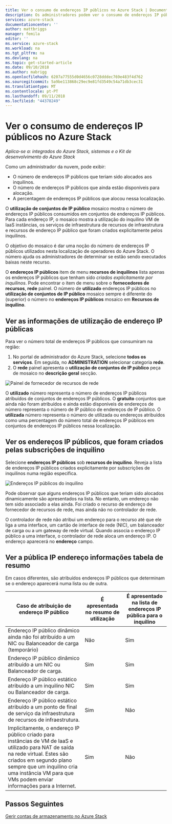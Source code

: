 ```yaml
---
title: Ver o consumo de endereços IP públicos no Azure Stack | Documentos da Microsoft
description: Os administradores podem ver o consumo de endereços IP públicos numa região
services: azure-stack
documentationcenter: ''
author: mattbriggs
manager: femila
editor: ''
ms.service: azure-stack
ms.workload: na
ms.tgt_pltfrm: na
ms.devlang: na
ms.topic: get-started-article
ms.date: 09/10/2018
ms.author: mabrigg
ms.openlocfilehash: 6207a77555d0d4656c0728dddec769e483f4d762
ms.sourcegitcommit: 5a9be113868c29ec9e81fd3549c54a71db3cec31
ms.translationtype: MT
ms.contentlocale: pt-PT
ms.lasthandoff: 09/11/2018
ms.locfileid: "44378249"
---
```

# <a name="view-public-ip-address-consumption-in-azure-stack"></a>Ver o consumo de endereços IP públicos no Azure Stack

*Aplica-se a: integrados do Azure Stack, sistemas e o Kit de desenvolvimento do Azure Stack*

Como um administrador da nuvem, pode exibir:
 - O número de endereços IP públicos que teriam sido alocados aos inquilinos.
 - O número de endereços IP públicos que ainda estão disponíveis para alocação.
 - A percentagem de endereços IP públicos que alocou nessa localização.

O **utilização de conjuntos de IP público** mosaico mostra o número de endereços IP públicos consumidos em conjuntos de endereços IP públicos. Para cada endereço IP, o mosaico mostra a utilização do inquilino VM de IaaS instâncias, os serviços de infraestrutura de recursos de infraestrutura e recursos de endereço IP público que foram criados explicitamente pelos inquilinos.

O objetivo do mosaico é dar uma noção do número de endereços IP públicos utilizados nesta localização de operadores do Azure Stack. O número ajuda os administradores de determinar se estão sendo executados baixas neste recurso.

O **endereços IP públicos** item de menu **recursos de inquilinos** lista apenas os endereços IP públicos que tenham sido *criados explicitamente por inquilinos*. Pode encontrar o item de menu sobre o **fornecedores de recursos**, **rede** painel. O número de **utilizado** endereços IP públicos no **utilização de conjuntos de IP público** mosaico sempre é diferente do (superior) o número no **endereços IP públicos** mosaico em  **Recursos de inquilino**.

## <a name="view-the-public-ip-address-usage-information"></a>Ver as informações de utilização de endereço IP públicas
Para ver o número total de endereços IP públicos que consumiram na região:

1. No portal de administrador do Azure Stack, selecione **todos os serviços**. Em seguida, no **ADMINISTRATION** selecionar categoria **rede**.
1. O **rede** painel apresenta o **utilização de conjuntos de IP público** peça de mosaico no **descrição geral** secção.

![Painel de fornecedor de recursos de rede](media/azure-stack-viewing-public-ip-address-consumption/image01.png)

O **utilizado** número representa o número de endereços IP públicos atribuídos de conjuntos de endereços IP públicos. O **gratuito** conjuntos que ainda não foram atribuídos e ainda estão disponíveis de endereços de número representa o número de IP público de endereços de IP público. O **utilizada** número representa o número de utilizada ou endereços atribuídos como uma percentagem do número total de endereços IP públicos em conjuntos de endereços IP públicos nessa localização.

## <a name="view-the-public-ip-addresses-that-were-created-by-tenant-subscriptions"></a>Ver os endereços IP públicos, que foram criados pelas subscrições de inquilino
Selecione **endereços IP públicos** sob **recursos de inquilino**. Reveja a lista de endereços IP públicos criados explicitamente por subscrições de inquilinos numa região específica.

![Endereços IP públicos do inquilino](media/azure-stack-viewing-public-ip-address-consumption/image02.png)

Pode observar que alguns endereços IP públicos que teriam sido alocados dinamicamente são apresentados na lista. No entanto, um endereço não tem sido associado a elas ainda. Foi criado o recurso de endereço de fornecedor de recursos de rede, mas ainda não no controlador de rede.

O controlador de rede não atribui um endereço para o recurso até que ele liga a uma interface, um cartão de interface de rede (NIC), um balanceador de carga ou a um gateway de rede virtual. Quando associa o endereço IP público a uma interface, o controlador de rede aloca um endereço IP. O endereço aparecerá no **endereço** campo.

## <a name="view-the-public-ip-address-information-summary-table"></a>Ver a pública IP endereço informações tabela de resumo
Em casos diferentes, são atribuídos endereços IP públicos que determinam se o endereço aparecerá numa lista ou de outra.

| **Caso de atribuição de endereço IP público** | **É apresentada no resumo de utilização** | **É apresentado na lista de endereços IP pública para o inquilino** |
| --- | --- | --- |
| Endereço IP público dinâmico ainda não foi atribuído a um NIC ou Balanceador de carga (temporário) |Não |Sim |
| Endereço IP público dinâmico atribuído a um NIC ou Balanceador de carga. |Sim |Sim |
| Endereço IP público estático atribuído a um inquilino NIC ou Balanceador de carga. |Sim |Sim |
| Endereço IP público estático atribuído a um ponto de final de serviço da infraestrutura de recursos de infraestrutura. |Sim |Não |
| Implicitamente, o endereço IP público criado para instâncias de VM de IaaS e utilizado para NAT de saída na rede virtual. Estes são criados em segundo plano sempre que um inquilino cria uma instância VM para que VMs podem enviar informações para a Internet. |Sim |Não |

## <a name="next-steps"></a>Passos Seguintes
[Gerir contas de armazenamento no Azure Stack](azure-stack-manage-storage-accounts.md)